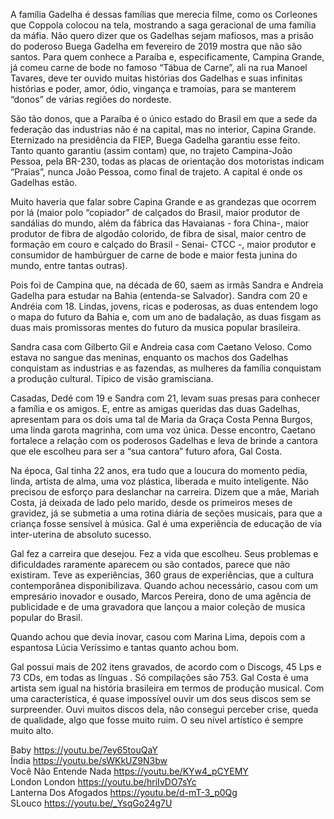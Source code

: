 A família Gadelha é dessas famílias que merecia 
filme, como os Corleones  que Coppola colocou na tela, mostrando a saga  geracional de uma família  da máfia. Não quero dizer  que os Gadelhas sejam  mafiosos, mas a prisão do  poderoso Buega Gadelha  em fevereiro de 2019 mostra que não são santos. Para quem conhece a Paraíba e, especificamente, Campina Grande, já comeu carne de bode no famoso “Tábua de Carne”, ali na rua Manoel Tavares,  deve ter ouvido muitas histórias dos Gadelhas e suas infinitas histórias e poder, amor, ódio,  vingança e tramoias, para se manterem “donos” de várias regiões do nordeste. 

São tão donos, que a Paraíba é o único estado do Brasil em que a sede da federação das industrias não é na capital, mas no interior, Capina Grande. Eternizado na presidência da FIEP, Buega Gadelha garantiu esse feito. Tanto quanto garantiu (assim contam) que, no trajeto Campina-João Pessoa, pela BR-230, todas as placas de orientação dos motoristas indicam “Praias”, nunca João Pessoa, como final de trajeto. A capital é onde os Gadelhas estão. 

Muito haveria que falar sobre Capina Grande e as grandezas que ocorrem por  lá (maior polo “copiador” de calçados do Brasil, maior produtor de sandálias do mundo, além  da fábrica das Havaianas - fora China-, maior produtor de fibra de algodão colorido, de fibra de sisal, maior centro de formação em couro e calçado do Brasil - Senai- CTCC -, maior produtor e consumidor de  hambúrguer de carne de bode e maior festa junina do mundo, entre tantas outras). 

Pois foi de Campina que, na década de 60, saem as irmãs Sandra e Andreia Gadelha para estudar na Bahia (entenda-se Salvador). Sandra com 20 e Andréia com 18. Lindas, jovens, ricas e poderosas, as duas entendem logo o mapa do futuro da Bahia e, com um ano de badalação, as duas fisgam as duas mais promissoras mentes do futuro da musica popular brasileira. 

Sandra casa com Gilberto Gil e Andreia casa com Caetano Veloso. Como estava no sangue das meninas, enquanto os machos dos Gadelhas conquistam as industrias e as fazendas, as mulheres da família conquistam a produção cultural. Típico de visão gramisciana. 

Casadas, Dedé com 19 e Sandra com 21, levam suas presas para conhecer a família e os amigos. E, entre as amigas 
queridas das duas Gadelhas, apresentam para os dois uma tal de Maria da Graça Costa Penna Burgos, uma linda garota magrinha, com uma voz única. Desse encontro, Caetano fortalece a relação com os poderosos Gadelhas e leva de brinde a cantora que ele escolheu para ser a “sua cantora” futuro afora, Gal Costa. 

Na época, Gal tinha 22 anos, era tudo que a loucura do
momento pedia, linda, artista de alma, uma voz plástica, liberada e muito inteligente. Não precisou de esforço para deslanchar na carreira. Dizem que a mãe, Mariah Costa, já 
deixada de lado pelo marido, desde os primeiros meses de gravidez, já se submetia a uma rotina diária de seções musicais, para que a criança fosse sensível à música. Gal é uma experiência de educação de via inter-uterina  de absoluto sucesso. 

Gal fez a carreira que desejou. Fez a vida que escolheu.
Seus problemas e dificuldades raramente aparecem ou são
contados, parece que não existiram. Teve as experiências, 360 graus de experiências, que a cultura contemporânea disponibilizava. Quando achou necessário, casou com um empresário inovador e ousado, Marcos Pereira, dono de uma agência de publicidade e de uma gravadora que lançou a maior coleção de musica  popular do Brasil. 

Quando achou que devia inovar, casou com Marina Lima, depois com a espantosa Lúcia Veríssimo e tantas quanto achou bom. 

Gal possui mais de 202 itens gravados, de acordo com 
o Discogs, 45 Lps e 73 CDs, em todas as línguas . Só compilações são 753. Gal Costa é uma artista sem igual na 
história brasileira em termos de produção musical. Com uma característica, é quase impossível ouvir um dos seus discos sem se surpreender. Ouvi muitos discos dela, não consegui perceber crise,  queda de qualidade, algo que fosse muito ruim. O seu nível artístico é sempre muito alto. 

Baby  https://youtu.be/7ey65touQaY  
Índia  https://youtu.be/sWKkUZ9N3bw  
Você Não Entende Nada  https://youtu.be/KYw4_pCYEMY  
London London  https://youtu.be/hriIvDO7sYc  
Lanterna Dos Afogados  https://youtu.be/d-mT-3_p0Qg  
SLouco  https://youtu.be/_YsqGo24g7U  

